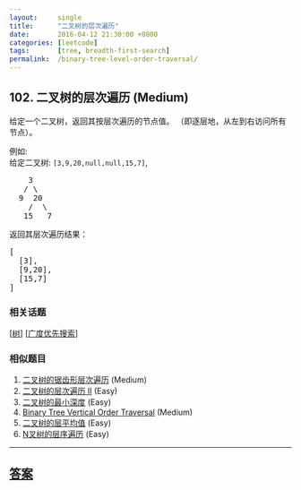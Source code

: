 ```yaml
---
layout:     single
title:      "二叉树的层次遍历"
date:       2016-04-12 21:30:00 +0800
categories: [leetcode]
tags:       [tree, breadth-first-search]
permalink:  /binary-tree-level-order-traversal/
---
```


## 102. 二叉树的层次遍历 (Medium)

<p>给定一个二叉树，返回其按层次遍历的节点值。 （即逐层地，从左到右访问所有节点）。</p>

<p>例如:<br>
给定二叉树:&nbsp;<code>[3,9,20,null,null,15,7]</code>,</p>

<pre>    3
   / \
  9  20
    /  \
   15   7
</pre>

<p>返回其层次遍历结果：</p>

<pre>[
  [3],
  [9,20],
  [15,7]
]
</pre>

### 相关话题
  [[树](https://github.com/openset/leetcode/tree/master/tag/tree/README.md)]
  [[广度优先搜索](https://github.com/openset/leetcode/tree/master/tag/breadth-first-search/README.md)]

### 相似题目
  1. [二叉树的锯齿形层次遍历](/binary-tree-zigzag-level-order-traversal) (Medium)
  1. [二叉树的层次遍历 II](/binary-tree-level-order-traversal-ii) (Easy)
  1. [二叉树的最小深度](/minimum-depth-of-binary-tree) (Easy)
  1. [Binary Tree Vertical Order Traversal](/binary-tree-vertical-order-traversal) (Medium)
  1. [二叉树的层平均值](/average-of-levels-in-binary-tree) (Easy)
  1. [N叉树的层序遍历](/n-ary-tree-level-order-traversal) (Easy)

---

## [答案](https://github.com/openset/leetcode/tree/master/problems/binary-tree-level-order-traversal)
